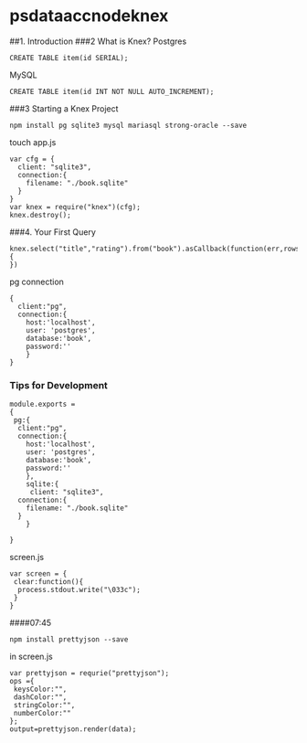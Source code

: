 # psdataaccnodeknex
##1. Introduction
###2 What is Knex?
Postgres
```
CREATE TABLE item(id SERIAL);
```
MySQL
```
CREATE TABLE item(id INT NOT NULL AUTO_INCREMENT);
```

###3 Starting a Knex Project
```
npm install pg sqlite3 mysql mariasql strong-oracle --save
```
touch app.js
```
var cfg = {
  client: "sqlite3",
  connection:{
    filename: "./book.sqlite"
  }
}
var knex = require("knex")(cfg);
knex.destroy();
```

###4. Your First Query
```
knex.select("title","rating").from("book").asCallback(function(err,rows){
})
```

pg connection
```
{
  client:"pg",
  connection:{
    host:'localhost',
    user: 'postgres',
    database:'book',
    password:''
    }
}
```
### Tips for Development
```
module.exports = 
{
 pg:{
  client:"pg",
  connection:{
    host:'localhost',
    user: 'postgres',
    database:'book',
    password:''
    },
    sqlite:{
     client: "sqlite3",
  connection:{
    filename: "./book.sqlite"
  }
    }
    
}
```
screen.js
```
var screen = {
 clear:function(){
  process.stdout.write("\033c");
 }
}
```
####07:45
```
npm install prettyjson --save
```
in screen.js
```
var prettyjson = requrie("prettyjson");
ops ={
 keysColor:"",
 dashColor:"",
 stringColor:"",
 numberColor:""
};
output=prettyjson.render(data);
```

